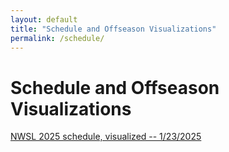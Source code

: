 ```yaml
---
layout: default
title: "Schedule and Offseason Visualizations"
permalink: /schedule/
---
```


# Schedule and Offseason Visualizations

[NWSL 2025 schedule, visualized -- 1/23/2025](schedule.html)
